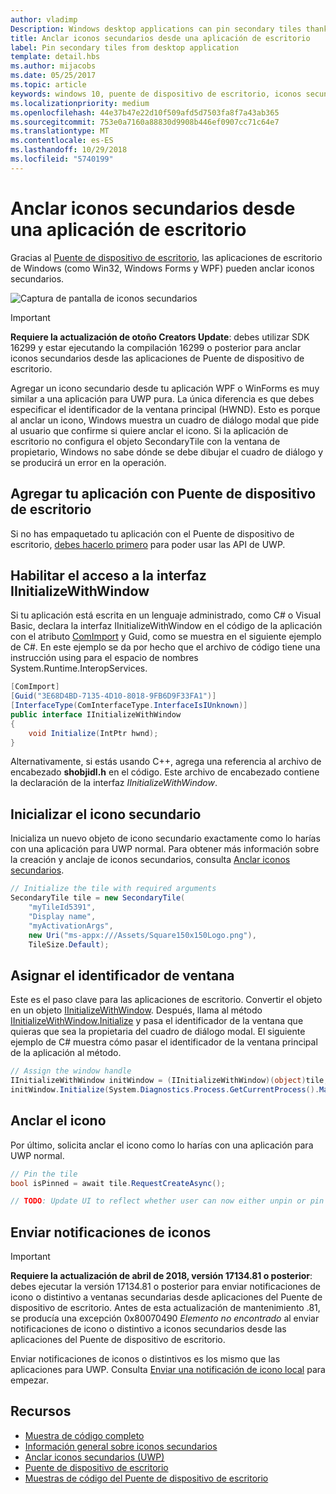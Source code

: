 ```yaml
---
author: vladimp
Description: Windows desktop applications can pin secondary tiles thanks to the Desktop Bridge!
title: Anclar iconos secundarios desde una aplicación de escritorio
label: Pin secondary tiles from desktop application
template: detail.hbs
ms.author: mijacobs
ms.date: 05/25/2017
ms.topic: article
keywords: windows 10, puente de dispositivo de escritorio, iconos secundarios, anclar, anclado, inicio rápido, muestra de código, ejemplo, secondarytile, aplicación de escritorio, win32, winforms, wpf
ms.localizationpriority: medium
ms.openlocfilehash: 44e37b47e22d10f509afd5d7503fa8f7a43ab365
ms.sourcegitcommit: 753e0a7160a88830d9908b446ef0907cc71c64e7
ms.translationtype: MT
ms.contentlocale: es-ES
ms.lasthandoff: 10/29/2018
ms.locfileid: "5740199"
---
```

# <a name="pin-secondary-tiles-from-desktop-application"></a>Anclar iconos secundarios desde una aplicación de escritorio


Gracias al [Puente de dispositivo de escritorio](https://developer.microsoft.com/windows/bridges/desktop), las aplicaciones de escritorio de Windows (como Win32, Windows Forms y WPF) pueden anclar iconos secundarios.

![Captura de pantalla de iconos secundarios](images/secondarytiles.png)

> [!IMPORTANT]
> **Requiere la actualización de otoño Creators Update**: debes utilizar SDK 16299 y estar ejecutando la compilación 16299 o posterior para anclar iconos secundarios desde las aplicaciones de Puente de dispositivo de escritorio.

Agregar un icono secundario desde tu aplicación WPF o WinForms es muy similar a una aplicación para UWP pura. La única diferencia es que debes especificar el identificador de la ventana principal (HWND). Esto es porque al anclar un icono, Windows muestra un cuadro de diálogo modal que pide al usuario que confirme si quiere anclar el icono. Si la aplicación de escritorio no configura el objeto SecondaryTile con la ventana de propietario, Windows no sabe dónde se debe dibujar el cuadro de diálogo y se producirá un error en la operación.


## <a name="package-your-app-with-desktop-bridge"></a>Agregar tu aplicación con Puente de dispositivo de escritorio

Si no has empaquetado tu aplicación con el Puente de dispositivo de escritorio, [debes hacerlo primero](https://docs.microsoft.com/windows/uwp/porting/desktop-to-uwp-root) para poder usar las API de UWP.


## <a name="enable-access-to-iinitializewithwindow-interface"></a>Habilitar el acceso a la interfaz IInitializeWithWindow

Si tu aplicación está escrita en un lenguaje administrado, como C# o Visual Basic, declara la interfaz IInitializeWithWindow en el código de la aplicación con el atributo [ComImport](https://msdn.microsoft.com/library/system.runtime.interopservices.comimportattribute.aspx) y Guid, como se muestra en el siguiente ejemplo de C#. En este ejemplo se da por hecho que el archivo de código tiene una instrucción using para el espacio de nombres System.Runtime.InteropServices.

```csharp
[ComImport]
[Guid("3E68D4BD-7135-4D10-8018-9FB6D9F33FA1")]
[InterfaceType(ComInterfaceType.InterfaceIsIUnknown)]
public interface IInitializeWithWindow
{
    void Initialize(IntPtr hwnd);
}
```

Alternativamente, si estás usando C++, agrega una referencia al archivo de encabezado **shobjidl.h** en el código. Este archivo de encabezado contiene la declaración de la interfaz *IInitializeWithWindow*.


## <a name="initialize-the-secondary-tile"></a>Inicializar el icono secundario

Inicializa un nuevo objeto de icono secundario exactamente como lo harías con una aplicación para UWP normal. Para obtener más información sobre la creación y anclaje de iconos secundarios, consulta [Anclar iconos secundarios](secondary-tiles-pinning.md).

```csharp
// Initialize the tile with required arguments
SecondaryTile tile = new SecondaryTile(
    "myTileId5391",
    "Display name",
    "myActivationArgs",
    new Uri("ms-appx:///Assets/Square150x150Logo.png"),
    TileSize.Default);
```


## <a name="assign-the-window-handle"></a>Asignar el identificador de ventana

Este es el paso clave para las aplicaciones de escritorio. Convertir el objeto en un objeto [IInitializeWithWindow](https://msdn.microsoft.com/library/windows/desktop/hh706981.aspx). Después, llama al método [IInitializeWithWindow.Initialize](https://msdn.microsoft.com/library/windows/desktop/hh706982.aspx) y pasa el identificador de la ventana que quieras que sea la propietaria del cuadro de diálogo modal. El siguiente ejemplo de C# muestra cómo pasar el identificador de la ventana principal de la aplicación al método.

```csharp
// Assign the window handle
IInitializeWithWindow initWindow = (IInitializeWithWindow)(object)tile;
initWindow.Initialize(System.Diagnostics.Process.GetCurrentProcess().MainWindowHandle);
```


## <a name="pin-the-tile"></a>Anclar el icono

Por último, solicita anclar el icono como lo harías con una aplicación para UWP normal.

```csharp
// Pin the tile
bool isPinned = await tile.RequestCreateAsync();

// TODO: Update UI to reflect whether user can now either unpin or pin
```


## <a name="send-tile-notifications"></a>Enviar notificaciones de iconos

> [!IMPORTANT]
> **Requiere la actualización de abril de 2018, versión 17134.81 o posterior**: debes ejecutar la versión 17134.81 o posterior para enviar notificaciones de icono o distintivo a ventanas secundarias desde aplicaciones del Puente de dispositivo de escritorio. Antes de esta actualización de mantenimiento .81, se producía una excepción 0x80070490 *Elemento no encontrado* al enviar notificaciones de icono o distintivo a iconos secundarios desde las aplicaciones del Puente de dispositivo de escritorio.

Enviar notificaciones de iconos o distintivos es los mismo que las aplicaciones para UWP. Consulta [Enviar una notificación de icono local](sending-a-local-tile-notification.md) para empezar.


## <a name="resources"></a>Recursos

* [Muestra de código completo](https://github.com/Microsoft/DesktopBridgeToUWP-Samples/tree/master/Samples/SecondaryTileSample)
* [Información general sobre iconos secundarios](secondary-tiles.md)
* [Anclar iconos secundarios (UWP)](secondary-tiles-pinning.md)
* [Puente de dispositivo de escritorio](https://developer.microsoft.com/windows/bridges/desktop)
* [Muestras de código del Puente de dispositivo de escritorio](https://github.com/Microsoft/DesktopBridgeToUWP-Samples)